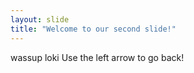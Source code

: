 ```yaml
---
layout: slide
title: "Welcome to our second slide!"
---
```

wassup loki
Use the left arrow to go back!
